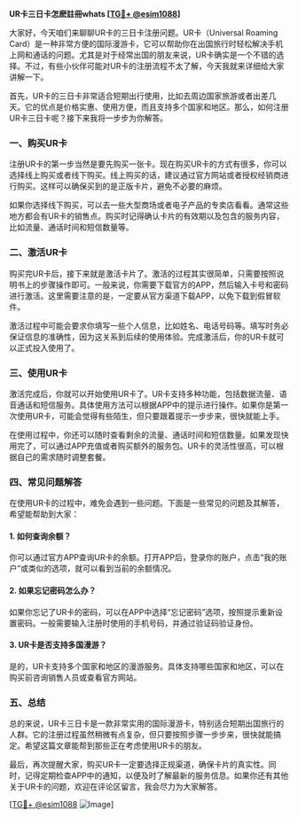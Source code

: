 **UR卡三日卡怎麽註冊whats [[TG💪+ @esim1088](https://t.me/s/esim1088)]**

大家好，今天咱们来聊聊UR卡的三日卡注册问题。UR卡（Universal Roaming Card）是一种非常方便的国际漫游卡，它可以帮助你在出国旅行时轻松解决手机上网和通话的问题。尤其是对于经常出国的朋友来说，UR卡确实是一个不错的选择。不过，有些小伙伴可能对UR卡的注册流程不太了解，今天我就来详细给大家讲解一下。

首先，UR卡的三日卡非常适合短期出行使用，比如去周边国家旅游或者出差几天。它的优点是价格实惠、使用方便，而且支持多个国家和地区。那么，如何注册UR卡三日卡呢？接下来我将一步步为你解答。

### 一、购买UR卡

注册UR卡的第一步当然是要先购买一张卡。现在购买UR卡的方式有很多，你可以选择线上购买或者线下购买。线上购买的话，建议通过官方网站或者授权经销商进行购买。这样可以确保买到的是正版卡片，避免不必要的麻烦。

如果你选择线下购买，可以去一些大型商场或者电子产品的专卖店看看。通常这些地方都会有UR卡的销售点。购买时记得确认卡片的有效期以及包含的服务内容，比如流量、通话时间和短信数量等。

### 二、激活UR卡

购买完UR卡后，接下来就是激活卡片了。激活的过程其实很简单，只需要按照说明书上的步骤操作即可。一般来说，你需要下载官方的APP，然后输入卡号和密码进行激活。这里需要注意的是，一定要从官方渠道下载APP，以免下载到假冒软件。

激活过程中可能会要求你填写一些个人信息，比如姓名、电话号码等。填写时务必保证信息的准确性，因为这关系到后续的使用体验。完成激活后，你的UR卡就可以正式投入使用了。

### 三、使用UR卡

激活完成后，你就可以开始使用UR卡了。UR卡支持多种功能，包括数据流量、语音通话和短信服务。具体使用方法可以根据APP中的提示进行操作。如果你是第一次使用UR卡，可能会觉得有些陌生，但只要跟着提示一步步来，很快就能上手。

在使用过程中，你还可以随时查看剩余的流量、通话时间和短信数量。如果发现快用完了，可以通过APP充值或者购买额外的服务包。UR卡的灵活性很高，可以根据自己的需求随时调整套餐。

### 四、常见问题解答

在使用UR卡的过程中，难免会遇到一些问题。下面是一些常见的问题及其解答，希望能帮助到大家：

#### 1. 如何查询余额？

你可以通过官方APP查询UR卡的余额。打开APP后，登录你的账户，点击“我的账户”或类似的选项，就可以看到当前的余额情况。

#### 2. 如果忘记密码怎么办？

如果你忘记了UR卡的密码，可以在APP中选择“忘记密码”选项，按照提示重新设置密码。一般需要输入注册时使用的手机号码，并通过验证码验证身份。

#### 3. UR卡是否支持多国漫游？

是的，UR卡支持多个国家和地区的漫游服务。具体支持哪些国家和地区，可以在购买前咨询销售人员或查看官方网站。

### 五、总结

总的来说，UR卡三日卡是一款非常实用的国际漫游卡，特别适合短期出国旅行的人群。它的注册过程虽然稍微有点复杂，但只要按照步骤一步步来，很快就能搞定。希望这篇文章能帮到那些正在考虑使用UR卡的朋友。

最后，再次提醒大家，购买UR卡一定要选择正规渠道，确保卡片的真实性。同时，记得定期检查APP中的通知，以便及时了解最新的服务信息。如果你还有其他关于UR卡的问题，欢迎在评论区留言，我会尽力为大家解答。

[[TG💪+ @esim1088](https://t.me/s/esim1088) ![Image](https://i.postimg.cc/4NQfJmqS/Snipaste-2025-05-13-00-14-12.png)]